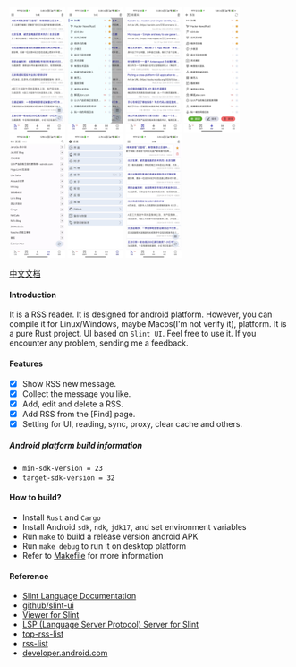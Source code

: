 <div style="display: flex, margin: 8px">
    <img src="./screenshot/1.png" width="100"/>
    <img src="./screenshot/2.png" width="100"/>
    <img src="./screenshot/3.png" width="100"/>
    <img src="./screenshot/4.png" width="100"/>
    <img src="./screenshot/5.png" width="100"/>
    <img src="./screenshot/6.png" width="100"/>
    <img src="./screenshot/7.png" width="100"/>
</div>

[中文文档](./README.zh-CN.md)

#### Introduction
It is a RSS reader. It is designed for android platform. However, you can compile it for Linux/Windows, maybe Macos(I'm not verify it), platform. It is a pure Rust project. UI based on `Slint UI`. Feel free to use it. If you encounter any problem, sending me a feedback.

#### Features
- [x] Show RSS new message.
- [x] Collect the message you like.
- [x] Add, edit and delete a RSS.
- [x] Add RSS from the [Find] page.
- [x] Setting for UI, reading, sync, proxy, clear cache and others.

##### Android platform build information
- `min-sdk-version = 23`
- `target-sdk-version = 32`

#### How to build?
- Install `Rust` and `Cargo`
- Install Android `sdk`, `ndk`, `jdk17`, and set environment variables
- Run `make` to build a release version android APK
- Run `make debug` to run it on desktop platform
- Refer to [Makefile](./Makefile) for more information

#### Reference
- [Slint Language Documentation](https://slint-ui.com/releases/1.0.0/docs/slint/)
- [github/slint-ui](https://github.com/slint-ui/slint)
- [Viewer for Slint](https://github.com/slint-ui/slint/tree/master/tools/viewer)
- [LSP (Language Server Protocol) Server for Slint](https://github.com/slint-ui/slint/tree/master/tools/lsp)
- [top-rss-list](https://github.com/weekend-project-space/top-rss-list)
- [rss-list](https://github.com/saveweb/rss-list)
- [developer.android.com](https://developer.android.com/guide)
